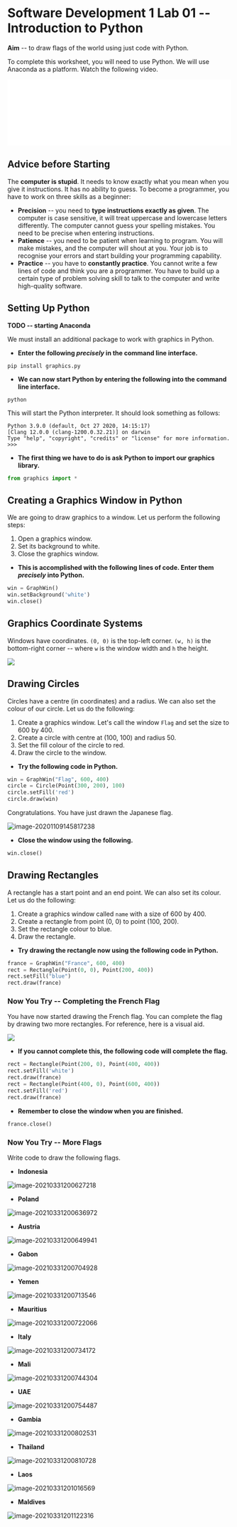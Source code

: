 # Software Development 1 Lab 01 -- Introduction to Python

**Aim** -- to draw flags of the world using just code with Python.

To complete this worksheet, you will need to use Python. We will use Anaconda as a platform. Watch the following video.

<iframe id="install-iframe" src="/module-content/common/tool-setup/jupyter" width="100%" height="150" style="border:none; margin:none; overflow:hidden;" scrolling="no" onload="AdjustIframeHeightOnLoad('install-iframe')"></iframe>

<script type="text/javascript">
function AdjustIframeHeightOnLoad(id) { document.getElementById(id).style.height = document.getElementById(id).contentWindow.document.body.scrollHeight + "px"; }
function AdjustIframeHeight(i) { document.getElementById(id).style.height = parseInt(i) + "px"; }
</script>

## Advice before Starting

The **computer is stupid**. It needs to know exactly what you mean when you give it instructions. It has no ability to guess. To become a programmer, you have to work on three skills as a beginner:

- **Precision** -- you need to **type instructions exactly as given**. The computer is case sensitive, it will treat uppercase and lowercase letters differently. The computer cannot guess your spelling mistakes. You need to be precise when entering instructions.
- **Patience** -- you need to be patient when learning to program. You will make mistakes, and the computer will shout at you. Your job is to recognise your errors and start building your programming capability.
- **Practice** -- you have to **constantly practice**. You cannot write a few lines of code and think you are a programmer. You have to build up a certain type of problem solving skill to talk to the computer and write high-quality software.

## Setting Up Python

**TODO -- starting Anaconda**

We must install an additional package to work with graphics in Python.

- **Enter the following *precisely* in the command line interface.**

```shell
pip install graphics.py
```

- **We can now start Python by entering the following into the command line interface.**

```shell
python
```

This will start the Python interpreter. It should look something as follows:

```shell
Python 3.9.0 (default, Oct 27 2020, 14:15:17) 
[Clang 12.0.0 (clang-1200.0.32.21)] on darwin
Type "help", "copyright", "credits" or "license" for more information.
>>> 
```

- **The first thing we have to do is ask Python to import our graphics library.**

```python
from graphics import *
```

## Creating a Graphics Window in Python

We are going to draw graphics to a window. Let us perform the following steps:

1. Open a graphics window.
2. Set its background to white.
3. Close the graphics window.

- **This is accomplished with the following lines of code. Enter them *precisely* into Python.**

```python
win = GraphWin()
win.setBackground('white')
win.close()
```

## Graphics Coordinate Systems

Windows have coordinates. `(0, 0)` is the top-left corner. `(w, h)` is the bottom-right corner -- where `w` is the window width and `h` the height.

![](screen.png)

## Drawing Circles

Circles have a centre (in coordinates) and a radius. We can also set the colour of our circle. Let us do the following:

1. Create a graphics window. Let's call the window `Flag` and set the size to 600 by 400.
2. Create a circle with centre at (100, 100) and radius 50.
3. Set the fill colour of the circle to red.
4. Draw the circle to the window.

- **Try the following code in Python.**

```python
win = GraphWin("Flag", 600, 400)
circle = Circle(Point(300, 200), 100)
circle.setFill('red')
circle.draw(win)
```

Congratulations. You have just drawn the Japanese flag.

![image-20201109145817238](image-20201109145817238.png)

- **Close the window using the following.**

```python
win.close()
```

## Drawing Rectangles

A rectangle has a start point and an end point. We can also set its colour. Let us do the following:

1. Create a graphics window called `name` with a size of 600 by 400.
2. Create a rectangle from point (0, 0) to point (100, 200).
3. Set the rectangle colour to blue.
4. Draw the rectangle.

- **Try drawing the rectangle now using the following code in Python.**

```python
france = GraphWin("France", 600, 400)
rect = Rectangle(Point(0, 0), Point(200, 400))
rect.setFill("blue")
rect.draw(france)
```

### Now You Try -- Completing the French Flag

You have now started drawing the French flag. You can complete the flag by drawing two more rectangles. For reference, here is a visual aid.

![](French.png)

- **If you cannot complete this, the following code will complete the flag.**

```python
rect = Rectangle(Point(200, 0), Point(400, 400))
rect.setFill('white')
rect.draw(france)
rect = Rectangle(Point(400, 0), Point(600, 400))
rect.setFill('red')
rect.draw(france)
```

- **Remember to close the window when you are finished.**

```python
france.close()
```

### Now You Try -- More Flags

Write code to draw the following flags.

- **Indonesia**

![image-20210331200627218](image-20210331200627218.png)

- **Poland**

![image-20210331200636972](image-20210331200636972.png)

- **Austria**

![image-20210331200649941](image-20210331200649941.png)

- **Gabon**

![image-20210331200704928](image-20210331200704928.png)

- **Yemen**

![image-20210331200713546](image-20210331200713546.png)

- **Mauritius**

![image-20210331200722066](image-20210331200722066.png)

- **Italy**

![image-20210331200734172](image-20210331200734172.png)

- **Mali**

![image-20210331200744304](image-20210331200744304.png)

- **UAE**

![image-20210331200754487](image-20210331200754487.png)

- **Gambia**

![image-20210331200802531](image-20210331200802531.png)

- **Thailand**

![image-20210331200810728](image-20210331200810728.png)

- **Laos**

![image-20210331201016569](image-20210331201016569.png)

- **Maldives**

![image-20210331201122316](image-20210331201122316.png)